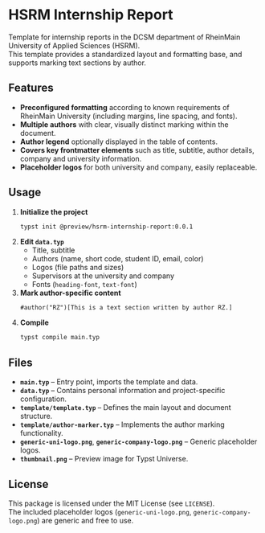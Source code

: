 # HSRM Internship Report

Template for internship reports in the DCSM department of RheinMain University of Applied Sciences (HSRM).  
This template provides a standardized layout and formatting base, and supports marking text sections by author.

## Features

- **Preconfigured formatting** according to known requirements of RheinMain University (including margins, line spacing, and fonts).
- **Multiple authors** with clear, visually distinct marking within the document.
- **Author legend** optionally displayed in the table of contents.
- **Covers key frontmatter elements** such as title, subtitle, author details, company and university information.
- **Placeholder logos** for both university and company, easily replaceable.

## Usage

1. **Initialize the project**  
   ```bash
   typst init @preview/hsrm-internship-report:0.0.1
   ```
2. **Edit `data.typ`**  
   - Title, subtitle  
   - Authors (name, short code, student ID, email, color)  
   - Logos (file paths and sizes)  
   - Supervisors at the university and company  
   - Fonts (`heading-font`, `text-font`)
3. **Mark author-specific content**  
   ```typst
   #author("RZ")[This is a text section written by author RZ.]
   ```
4. **Compile**  
   ```bash
   typst compile main.typ
   ```

## Files

- **`main.typ`** – Entry point, imports the template and data.
- **`data.typ`** – Contains personal information and project-specific configuration.
- **`template/template.typ`** – Defines the main layout and document structure.
- **`template/author-marker.typ`** – Implements the author marking functionality.
- **`generic-uni-logo.png`**, **`generic-company-logo.png`** – Generic placeholder logos.
- **`thumbnail.png`** – Preview image for Typst Universe.

## License

This package is licensed under the MIT License (see `LICENSE`).  
The included placeholder logos (`generic-uni-logo.png`, `generic-company-logo.png`) are generic and free to use.
